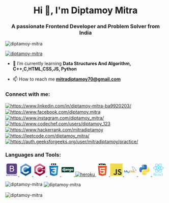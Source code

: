 <h1 align="center">Hi 👋, I'm Diptamoy Mitra</h1>
<h3 align="center">A passionate Frontend Developer and Problem Solver from India</h3>

<p align="left"> <img src="https://komarev.com/ghpvc/?username=diptamoy-mitra&label=Profile%20views&color=0e75b6&style=flat" alt="diptamoy-mitra" /> </p>

<p align="left"> <a href="https://github.com/ryo-ma/github-profile-trophy"><img src="https://github-profile-trophy.vercel.app/?username=diptamoy-mitra" alt="diptamoy-mitra" /></a> </p>

- 🌱 I’m currently learning **Data Structures And Algorithm, C++,C,HTML,CSS,JS, Python**

- 📫 How to reach me **mitradiptamoy70@gmail.com**

<h3 align="left">Connect with me:</h3>
<p align="left">
<a href="https://linkedin.com/in/https://www.linkedin.com/in/diptamoy-mitra-ba9920203/" target="blank"><img align="center" src="https://raw.githubusercontent.com/rahuldkjain/github-profile-readme-generator/master/src/images/icons/Social/linked-in-alt.svg" alt="https://www.linkedin.com/in/diptamoy-mitra-ba9920203/" height="30" width="40" /></a>
<a href="https://fb.com/https://www.facebook.com/diptamoy.mitra" target="blank"><img align="center" src="https://raw.githubusercontent.com/rahuldkjain/github-profile-readme-generator/master/src/images/icons/Social/facebook.svg" alt="https://www.facebook.com/diptamoy.mitra" height="30" width="40" /></a>
<a href="https://instagram.com/https://www.instagram.com/diptamoy_mitra/" target="blank"><img align="center" src="https://raw.githubusercontent.com/rahuldkjain/github-profile-readme-generator/master/src/images/icons/Social/instagram.svg" alt="https://www.instagram.com/diptamoy_mitra/" height="30" width="40" /></a>
<a href="https://www.codechef.com/users/https://www.codechef.com/users/diptamoy_123" target="blank"><img align="center" src="https://cdn.jsdelivr.net/npm/simple-icons@3.1.0/icons/codechef.svg" alt="https://www.codechef.com/users/diptamoy_123" height="30" width="40" /></a>
<a href="https://www.hackerrank.com/https://www.hackerrank.com/mitradiptamoy" target="blank"><img align="center" src="https://raw.githubusercontent.com/rahuldkjain/github-profile-readme-generator/master/src/images/icons/Social/hackerrank.svg" alt="https://www.hackerrank.com/mitradiptamoy" height="30" width="40" /></a>
<a href="https://www.leetcode.com/https://leetcode.com/diptamoy_mitra/" target="blank"><img align="center" src="https://raw.githubusercontent.com/rahuldkjain/github-profile-readme-generator/master/src/images/icons/Social/leet-code.svg" alt="https://leetcode.com/diptamoy_mitra/" height="30" width="40" /></a>
<a href="https://auth.geeksforgeeks.org/user/https://auth.geeksforgeeks.org/user/mitradiptamoy/practice/" target="blank"><img align="center" src="https://raw.githubusercontent.com/rahuldkjain/github-profile-readme-generator/master/src/images/icons/Social/geeks-for-geeks.svg" alt="https://auth.geeksforgeeks.org/user/mitradiptamoy/practice/" height="30" width="40" /></a>
</p>

<h3 align="left">Languages and Tools:</h3>
<p align="left"> <a href="https://getbootstrap.com" target="_blank"> <img src="https://raw.githubusercontent.com/devicons/devicon/master/icons/bootstrap/bootstrap-plain-wordmark.svg" alt="bootstrap" width="40" height="40"/> </a> <a href="https://www.cprogramming.com/" target="_blank"> <img src="https://raw.githubusercontent.com/devicons/devicon/master/icons/c/c-original.svg" alt="c" width="40" height="40"/> </a> <a href="https://www.w3schools.com/cpp/" target="_blank"> <img src="https://raw.githubusercontent.com/devicons/devicon/master/icons/cplusplus/cplusplus-original.svg" alt="cplusplus" width="40" height="40"/> </a> <a href="https://www.w3schools.com/css/" target="_blank"> <img src="https://raw.githubusercontent.com/devicons/devicon/master/icons/css3/css3-original-wordmark.svg" alt="css3" width="40" height="40"/> </a> <a href="https://www.djangoproject.com/" target="_blank"> <img src="https://raw.githubusercontent.com/devicons/devicon/master/icons/django/django-original.svg" alt="django" width="40" height="40"/> </a> <a href="https://heroku.com" target="_blank"> <img src="https://www.vectorlogo.zone/logos/heroku/heroku-icon.svg" alt="heroku" width="40" height="40"/> </a> <a href="https://www.w3.org/html/" target="_blank"> <img src="https://raw.githubusercontent.com/devicons/devicon/master/icons/html5/html5-original-wordmark.svg" alt="html5" width="40" height="40"/> </a> <a href="https://developer.mozilla.org/en-US/docs/Web/JavaScript" target="_blank"> <img src="https://raw.githubusercontent.com/devicons/devicon/master/icons/javascript/javascript-original.svg" alt="javascript" width="40" height="40"/> </a> <a href="https://www.mysql.com/" target="_blank"> <img src="https://raw.githubusercontent.com/devicons/devicon/master/icons/mysql/mysql-original-wordmark.svg" alt="mysql" width="40" height="40"/> </a> <a href="https://www.python.org" target="_blank"> <img src="https://raw.githubusercontent.com/devicons/devicon/master/icons/python/python-original.svg" alt="python" width="40" height="40"/> </a> <a href="https://reactjs.org/" target="_blank"> <img src="https://raw.githubusercontent.com/devicons/devicon/master/icons/react/react-original-wordmark.svg" alt="react" width="40" height="40"/> </a> </p>

<p><img align="left" src="https://github-readme-stats.vercel.app/api/top-langs?username=diptamoy-mitra&show_icons=true&locale=en&layout=compact" alt="diptamoy-mitra" /></p>

<p>&nbsp;<img align="center" src="https://github-readme-stats.vercel.app/api?username=diptamoy-mitra&show_icons=true&locale=en" alt="diptamoy-mitra" /></p>

<p><img align="center" src="https://github-readme-streak-stats.herokuapp.com/?user=diptamoy-mitra&" alt="diptamoy-mitra" /></p>

